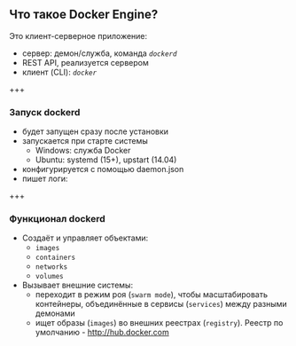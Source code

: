 ## Что такое Docker Engine?
Это клиент-серверное приложение:                                <!-- .element: class="fragment" -->
- сервер: демон/служба, команда *`dockerd`*                     <!-- .element: class="fragment" -->
- REST API, реализуется сервером                                <!-- .element: class="fragment" -->
- клиент (CLI): *`docker`*                                      <!-- .element: class="fragment" -->

+++
### Запуск dockerd
- будет запущен сразу после установки         <!-- .element: class="fragment" -->
- запускается при старте системы              <!-- .element: class="fragment" -->
  - Windows: служба Docker                    <!-- .element: class="fragment" -->
  - Ubuntu: systemd (15+), upstart (14.04)    <!-- .element: class="fragment" -->
- конфигурируется с помощью daemon.json       <!-- .element: class="fragment" -->
- пишет логи:


+++
### Функционал dockerd
- Создаёт и управляет объектами:              <!-- .element: class="fragment" -->
  - `images`                                  <!-- .element: class="fragment" -->
  - `containers`                              <!-- .element: class="fragment" -->
  - `networks`                                <!-- .element: class="fragment" -->
  - `volumes`                                 <!-- .element: class="fragment" -->
- Вызывает внешние системы:                   <!-- .element: class="fragment" -->
  - переходит в режим роя (`swarm mode`), чтобы масштабировать контейнеры, объединённые в сервисы (`services`) между разными демонами<!-- .element: class="fragment" -->
  - ищет образы (`images`) во внешних реестрах (`registry`). Реестр по умолчанию - http://hub.docker.com<!-- .element: class="fragment" -->

